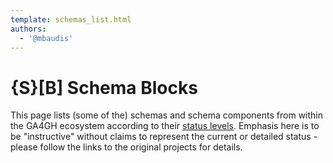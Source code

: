 ```yaml
---
template: schemas_list.html
authors:
  - '@mbaudis'
---
```


# {S}[B] Schema Blocks

This page lists (some of the) schemas and schema components from within the GA4GH
ecosystem according to their [status levels](/schemablocks-principles/#sb-status-levels). Emphasis here is to be "instructive" without claims to represent the current or detailed status - please follow the links to the original projects for details.


